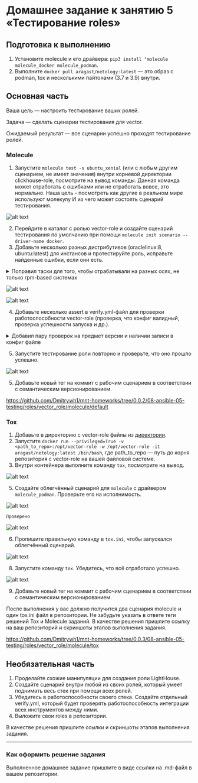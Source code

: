 # Домашнее задание к занятию 5 «Тестирование roles»

## Подготовка к выполнению

1. Установите molecule и его драйвера: `pip3 install "molecule molecule_docker molecule_podman`.
2. Выполните `docker pull aragast/netology:latest` —  это образ с podman, tox и несколькими пайтонами (3.7 и 3.9) внутри.

## Основная часть

Ваша цель — настроить тестирование ваших ролей. 

Задача — сделать сценарии тестирования для vector. 

Ожидаемый результат — все сценарии успешно проходят тестирование ролей.

### Molecule

1. Запустите  `molecule test -s ubuntu_xenial` (или с любым другим сценарием, не имеет значения) внутри корневой директории clickhouse-role, посмотрите на вывод команды. Данная команда может отработать с ошибками или не отработать вовсе, это нормально. Наша цель - посмотреть как другие в реальном мире используют молекулу И из чего может состоять сценарий тестирования.

![alt text](img/image.png)

2. Перейдите в каталог с ролью vector-role и создайте сценарий тестирования по умолчанию при помощи `molecule init scenario --driver-name docker`.
3. Добавьте несколько разных дистрибутивов (oraclelinux:8, ubuntu:latest) для инстансов и протестируйте роль, исправьте найденные ошибки, если они есть.

<details>
  <summary>Поправил таски для того, чтобы отрабатывали на разных осях, не только rpm-based системах</summary>
  
```
- name: Create install dir
  ansible.builtin.file:
    path: "{{ vector_install_dir }}"
    state: directory

- name: install on rpm based
  block:
    - name: Get vector distrib
      ansible.builtin.get_url:
        url: "https://packages.timber.io/vector/{{ vector_version }}/vector-{{ vector_version }}-1.x86_64.rpm"
        dest: "{{ vector_install_dir }}/vector.rpm"
        validate_certs: no
    - name: Install vector packages
      ansible.builtin.yum:
        name: "{{ vector_install_dir }}/vector.rpm"
        allow_downgrade: yes
  when: ansible_pkg_mgr == "yum"

- name: install on deb based
  block:
    - name: Get vector distrib
      ansible.builtin.get_url:
        url: "https://packages.timber.io/vector/0.35.0/vector_0.35.0-1_amd64.deb"
        dest: "{{ vector_install_dir }}/vector.deb"
        validate_certs: no
    - name: Install vector packages
      ansible.builtin.apt:
        deb: "{{ vector_install_dir }}/vector.deb"
  when: ansible_pkg_mgr == "apt"

- name: Generate vector.toml
  template: src=vector.toml.j2 dest={{ vector_config }}
  notify: Start vector service
```

</details>

![alt text](img/image-1.png)

![alt text](img/image-2.png)

4. Добавьте несколько assert в verify.yml-файл для  проверки работоспособности vector-role (проверка, что конфиг валидный, проверка успешности запуска и др.).

<details>
  <summary>Добавил пару проверок на предмет версии и наличии записи в конфиг файле</summary>
  

```
- name: Verify
  hosts: all
  gather_facts: false
  tasks:
  - name: Get Vector version
    command: vector --version
    register: vector_version_output
  - name: Read Vector config file
    slurp:
      src: "/etc/vector/vector.toml"
    register: vector_config
  - name: Check Version
    ansible.builtin.assert:
      that: 
        - vector_version_output.stdout == "vector 0.35.0 (x86_64-unknown-linux-gnu e57c0c0 2024-01-08 14:42:10.103908779)"
      success_msg : "its all ok"
      fail_msg: "wrong version"
  - name: Check nginxdb in vector.toml
    ansible.builtin.assert:
      that: 
        - "'nginxdb' in vector_config['content'] | b64decode | string"
      success_msg : "its all ok"
      fail_msg: "nginxdb not found"
```

  
</details>


5. Запустите тестирование роли повторно и проверьте, что оно прошло успешно.

![alt text](img/image-3.png)

5. Добавьте новый тег на коммит с рабочим сценарием в соответствии с семантическим версионированием.

https://github.com/Dmitrywh1/mnt-homeworks/tree/0.0.2/08-ansible-05-testing/roles/vector_role/molecule/default

### Tox

1. Добавьте в директорию с vector-role файлы из [директории](./example).
2. Запустите `docker run --privileged=True -v <path_to_repo>:/opt/vector-role -w /opt/vector-role -it aragast/netology:latest /bin/bash`, где path_to_repo — путь до корня репозитория с vector-role на вашей файловой системе.
3. Внутри контейнера выполните команду `tox`, посмотрите на вывод.

![alt text](image.png)

5. Создайте облегчённый сценарий для `molecule` с драйвером `molecule_podman`. Проверьте его на исполнимость.

![alt text](image-1.png)

`Проверено`

![alt text](image-2.png)

6. Пропишите правильную команду в `tox.ini`, чтобы запускался облегчённый сценарий.

![alt text](image-3.png)

8. Запустите команду `tox`. Убедитесь, что всё отработало успешно.

![alt text](image-4.png)

9. Добавьте новый тег на коммит с рабочим сценарием в соответствии с семантическим версионированием.

После выполнения у вас должно получится два сценария molecule и один tox.ini файл в репозитории. Не забудьте указать в ответе теги решений Tox и Molecule заданий. В качестве решения пришлите ссылку на  ваш репозиторий и скриншоты этапов выполнения задания. 

https://github.com/Dmitrywh1/mnt-homeworks/tree/0.0.3/08-ansible-05-testing/roles/vector_role/molecule/tox

## Необязательная часть

1. Проделайте схожие манипуляции для создания роли LightHouse.
2. Создайте сценарий внутри любой из своих ролей, который умеет поднимать весь стек при помощи всех ролей.
3. Убедитесь в работоспособности своего стека. Создайте отдельный verify.yml, который будет проверять работоспособность интеграции всех инструментов между ними.
4. Выложите свои roles в репозитории.

В качестве решения пришлите ссылки и скриншоты этапов выполнения задания.

---

### Как оформить решение задания

Выполненное домашнее задание пришлите в виде ссылки на .md-файл в вашем репозитории.
